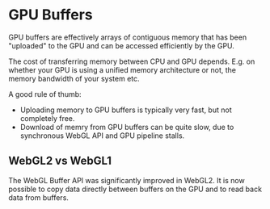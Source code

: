 # GPU Buffers

GPU buffers are effectively arrays of contiguous memory that has been "uploaded" to the GPU and can be accessed efficiently by the GPU.

The cost of transferring memory between CPU and GPU depends. E.g. on whether your GPU is using a unified memory architecture or not, the memory bandwidth of your system etc. 

A good rule of thumb:

* Uploading memory to GPU buffers is typically very fast, but not completely free.
* Download of memry from GPU buffers can be quite slow, due to synchronous WebGL API and GPU pipeline stalls.


## WebGL2 vs WebGL1

The WebGL Buffer API was significantly improved in WebGL2. It is now possible to copy data directly between buffers on the GPU and to read back data from buffers.



